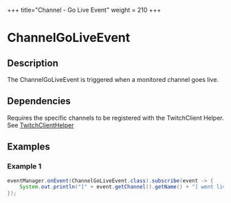 +++
title="Channel - Go Live Event"
weight = 210
+++

# ChannelGoLiveEvent

## Description

The ChannelGoLiveEvent is triggered when a monitored channel goes live.

## Dependencies

Requires the specific channels to be registered with the TwitchClient Helper. See [TwitchClientHelper](../twitch4j/client-helper)

## Examples

### Example 1

```java
eventManager.onEvent(ChannelGoLiveEvent.class).subscribe(event -> {
	System.out.println("[" + event.getChannel().getName() + "] went live with title " + event.getTitle() + " on game " + event.getGameId() + "!");
});
```
